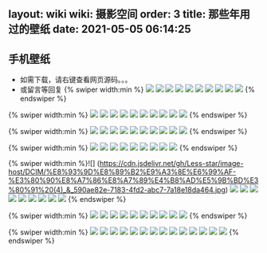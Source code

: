 layout: wiki
wiki: 摄影空间
order: 3
title: 那些年用过的壁纸
date: 2021-05-05 06:14:25
---
## 手机壁纸
- 如需下载，请右键查看网页源码。。。
- 或留言等回复
{% swiper width:min %}
![](https://cdn.jsdelivr.net/gh/Less-star/image-host/ime/QQ20210422-0.jpg)
![](https://cdn.jsdelivr.net/gh/Less-star/image-host/DCIM/SAVE_20190122_164008.jpeg)
![](https://cdn.jsdelivr.net/gh/Less-star/image-host/DCIM/SAVE_20190122_163857.jpeg)
![](https://cdn.jsdelivr.net/gh/Less-star/image-host/DCIM/mmexport1540222558985.jpg)
![](https://cdn.jsdelivr.net/gh/Less-star/image-host/DCIM/international_scenery%20(1)_&_c312dc92-00dd-4a24-a56d-80f3fa4f209f.jpg)
![](https://cdn.jsdelivr.net/gh/Less-star/image-host/DCIM/IMG_20190607_184916.jpg)
![](https://cdn.jsdelivr.net/gh/Less-star/image-host/DCIM/IMG_20181023_080847.png)
![](https://cdn.jsdelivr.net/gh/Less-star/image-host/DCIM/IMG_20181023_080047.png)
![](https://cdn.jsdelivr.net/gh/Less-star/image-host/DCIM/fef4cc735b97d23355a8b8f8b755c79d.jpg)
![](https://cdn.jsdelivr.net/gh/Less-star/image-host/DCIM/fa73096a2bf911d6311e2672d1d02e5c.jpg)
{% endswiper %}

{% swiper width:min %}
![](https://cdn.jsdelivr.net/gh/Less-star/image-host/DCIM/f891c3d5e583df27185c532cf8b4382b.png)
![](https://cdn.jsdelivr.net/gh/Less-star/image-host/DCIM/f9ee350818bbcea857bbef4b4510a93d.jpg)
![](https://cdn.jsdelivr.net/gh/Less-star/image-host/DCIM/ee98bed108ec4065b62ae48b6790561e.png)
![](https://cdn.jsdelivr.net/gh/Less-star/image-host/DCIM/edc7f15a55b3bb0e51978a81d4bdee50.png)
![](https://cdn.jsdelivr.net/gh/Less-star/image-host/DCIM/ecac34a0c10e7d813f55e3c12850ceaa.jpg)
![](https://cdn.jsdelivr.net/gh/Less-star/image-host/DCIM/e64d8ca03f9085b3e34ecf32c18bd13a.jpg)
![](https://cdn.jsdelivr.net/gh/Less-star/image-host/DCIM/e8e0c863a8d52cce09bbc51b017f96a6.jpg)
![](https://cdn.jsdelivr.net/gh/Less-star/image-host/DCIM/defbd7bf500d6cba9edae8a12ca959df.png)
![](https://cdn.jsdelivr.net/gh/Less-star/image-host/DCIM/dab3f44fd54b53e48d19a8adb0d176e4.jpg)
![](https://cdn.jsdelivr.net/gh/Less-star/image-host/DCIM/d8212cadbda948604e7a27ce36a7822d.jpg)
{% endswiper %}

{% swiper width:min %}
![](https://cdn.jsdelivr.net/gh/Less-star/image-host/DCIM/d5cfb0a9597db3b984478fb2a42ad0d5.jpg)
![](https://cdn.jsdelivr.net/gh/Less-star/image-host/DCIM/d2c7fce93e50ffa7706d3f52bd7656e9.jpg)
![](https://cdn.jsdelivr.net/gh/Less-star/image-host/DCIM/d1ab70dc187c8c90bbf8137e91b4a359.jpg)
![](https://cdn.jsdelivr.net/gh/Less-star/image-host/DCIM/cc83569c0cfff9083d198f7b81af17f8.jpg)
![](https://cdn.jsdelivr.net/gh/Less-star/image-host/DCIM/c3177579421c373c1a8833c56aa7edd1.jpg)
![](https://cdn.jsdelivr.net/gh/Less-star/image-host/DCIM/c7c6ecdb973eafd4913ca6875dca7f6d.jpg)
![](https://cdn.jsdelivr.net/gh/Less-star/image-host/DCIM/bfb6e920d35f6fad780be2e8ee85d336.jpg)
![](https://cdn.jsdelivr.net/gh/Less-star/image-host/DCIM/bc87ea0edcb9fc4227fedba031169736.jpg)
![](https://cdn.jsdelivr.net/gh/Less-star/image-host/DCIM/bb9f353f462a66d2181c516125726c60.jpg)
![](https://cdn.jsdelivr.net/gh/Less-star/image-host/DCIM/aa90571e3c0275079af3d08f80cff8ee.jpg)
{% endswiper %}

{% swiper width:min %}
![](https://cdn.jsdelivr.net/gh/Less-star/image-host/DCIM/aa8645afff3e73c645abba6c422ec930.jpg)
![](https://cdn.jsdelivr.net/gh/Less-star/image-host/DCIM/a722900cbebdec90d14389154bed6a06.jpg)
![](https://cdn.jsdelivr.net/gh/Less-star/image-host/DCIM/%E6%9C%88%E5%A4%9C_&_8da2f85c-d0e4-482f-93d1-06f2735a3f71.jpg)
![](https://cdn.jsdelivr.net/gh/Less-star/image-host/DCIM/%E6%98%9F%E7%A9%BA%E4%B8%8B1-%E3%80%90%E8%A7%86%E8%A7%89%E4%B8%AD%E5%9B%BD%E3%80%91_&_fc8b69eb-581c-40c0-a7de-9f33d4bc8233.jpg)
![](https://cdn.jsdelivr.net/gh/Less-star/image-host/DCIM/%E6%98%9F%E7%A9%BA%E4%B8%8B-%E8%A7%86%E8%A7%89%E4%B8%AD%E5%9B%BD_&_d080edb8-975f-4773-bbf1-ba8be0076d15.jpg)
![](https://cdn.jsdelivr.net/gh/Less-star/image-host/DCIM/%E6%98%9F%E7%A9%BA_&_d741b64d-6a5f-474c-b8f1-662890670a41.jpg)
![](https://cdn.jsdelivr.net/gh/Less-star/image-host/DCIM/%E5%94%AF%E7%BE%8E%E6%89%8B%E7%BB%98%20(4)_&_1b829d52-2a1a-4c7f-a621-69114a678646.jpg)
![](https://cdn.jsdelivr.net/gh/Less-star/image-host/DCIM/%E6%99%9A%E5%AE%89.jpg)
![](https://cdn.jsdelivr.net/gh/Less-star/image-host/DCIM/%E7%A7%8B%E6%97%A5%E8%8D%89%E5%8E%9F%E9%A3%8E%E6%99%AF-%E8%A7%86%E8%A7%89%E4%B8%AD%E5%9B%BD%20(2)_&_4ac479d1-d7cb-41e1-a4a0-4ee30f70b221.jpg)
{% endswiper %}

{% swiper width:min %}![]
(https://cdn.jsdelivr.net/gh/Less-star/image-host/DCIM/%E8%93%9D%E8%89%B2%E9%A3%8E%E6%99%AF-%E3%80%90%E8%A7%86%E8%A7%89%E4%B8%AD%E5%9B%BD%E3%80%91%20(4)_&_590ae82e-7183-4fd2-abc7-7a18e18da464.jpg)
![](https://cdn.jsdelivr.net/gh/Less-star/image-host/DCIM/%E8%8D%89%E5%8E%9F%E9%A3%8E%E6%99%AF-%E8%A7%86%E8%A7%89%E4%B8%AD%E5%9B%BD%20(4)_&_4fb06263-ec39-4e1c-87fb-4d374900cab6.jpg)
![](https://cdn.jsdelivr.net/gh/Less-star/image-host/DCIM/1540252529226.png)
![](https://cdn.jsdelivr.net/gh/Less-star/image-host/DCIM/74216156711eb03158e9336b1b5867e8.jpg)
![](https://cdn.jsdelivr.net/gh/Less-star/image-host/DCIM/622859a6c44ec465df26015bcf91c833.jpg)
![](https://cdn.jsdelivr.net/gh/Less-star/image-host/DCIM/423923d9223f32309c4a29dc074e9d0c.jpg)
![](https://cdn.jsdelivr.net/gh/Less-star/image-host/DCIM/71773c38a70768b5aff53cdd214bcb48.jpg)
![](https://cdn.jsdelivr.net/gh/Less-star/image-host/DCIM/071725f4a4cd738aa761dd5e8c67a2ae.jpg)
![](https://cdn.jsdelivr.net/gh/Less-star/image-host/DCIM/51905b4f28f89df0ab5019ccc6db0862.jpg)
![](https://cdn.jsdelivr.net/gh/Less-star/image-host/DCIM/28749e8f672d810c397f960a3e177062.jpg)
{% endswiper %}

{% swiper width:min %}
![](https://cdn.jsdelivr.net/gh/Less-star/image-host/DCIM/26098f7a0a9168ba9b627af00657ceb0.jpg)
![](https://cdn.jsdelivr.net/gh/Less-star/image-host/DCIM/9931bb7a6dff3b4fe8d95963286cbd1b.png)
![](https://cdn.jsdelivr.net/gh/Less-star/image-host/DCIM/4143a4c9a0634ae2fda5db6a4019aa0b.jpg)
![](https://cdn.jsdelivr.net/gh/Less-star/image-host/DCIM/483fc837355d12d54e04dee05dab6d00.jpg)
![](https://cdn.jsdelivr.net/gh/Less-star/image-host/DCIM/432a662f96248f48af2d24a21de37c86.jpg)
![](https://cdn.jsdelivr.net/gh/Less-star/image-host/DCIM/364f8771c3f037bf02de3d5e59da3b5e.jpg)
![](https://cdn.jsdelivr.net/gh/Less-star/image-host/DCIM/99fed526bde25547013612f10f113604.jpg)
![](https://cdn.jsdelivr.net/gh/Less-star/image-host/DCIM/99e83069bbd40b75cac0cd8cec1f951c.jpg)
![](https://cdn.jsdelivr.net/gh/Less-star/image-host/DCIM/95a2cfe753a4780c99e9859accaa4a91.jpg)
![](https://cdn.jsdelivr.net/gh/Less-star/image-host/DCIM/56eac1f443e987d0327e395112def306.jpg)
{% endswiper %}

{% swiper width:min %}
![](https://cdn.jsdelivr.net/gh/Less-star/image-host/DCIM/44ec372d0837ebf1085d7a92cd4d92a7.jpg)
![](https://cdn.jsdelivr.net/gh/Less-star/image-host/DCIM/34d2f8c2f3387daba4932a1ded2c3d65.png)
![](https://cdn.jsdelivr.net/gh/Less-star/image-host/DCIM/24dc1090ea6f9b551bd150ba59fc7a81.jpg)
![](https://cdn.jsdelivr.net/gh/Less-star/image-host/DCIM/9f7dce56cae6a1d5ebde3a889a92ac74.jpg)
![](https://cdn.jsdelivr.net/gh/Less-star/image-host/DCIM/8fa8aeab91881e578f9993fe409e41c4.jpg)
![](https://cdn.jsdelivr.net/gh/Less-star/image-host/DCIM/06dcf3ba4cca4a1317501dfb7dee65c0.jpg)
![](https://cdn.jsdelivr.net/gh/Less-star/image-host/DCIM/5c9117efed3b75377496803e7521aa13.jpg)
![](https://cdn.jsdelivr.net/gh/Less-star/image-host/DCIM/4fb71bca978668a61f0ebcefde737d91.jpg)
![](https://cdn.jsdelivr.net/gh/Less-star/image-host/DCIM/4c3b7898c1b649e7aaa9b59b685b5ae0.jpg)
![](https://cdn.jsdelivr.net/gh/Less-star/image-host/DCIM/4ac50a46cfc13a9ea1329a6b01c0adda.jpg)
![](https://cdn.jsdelivr.net/gh/Less-star/image-host/DCIM/3e6bd9450c4f1ac2.jpg)
![](https://cdn.jsdelivr.net/gh/Less-star/image-host/DCIM/2c7d0223d5c2a923d51c7ee9a8af5789.jpg)
![](https://cdn.jsdelivr.net/gh/Less-star/image-host/DCIM/1e56aea93cad4a31328b152c7e79e645.jpg)
![](https://cdn.jsdelivr.net/gh/Less-star/image-host/DCIM/0e8f7f07393fb49463d7240375dbd18d.jpg)
{% endswiper %}





